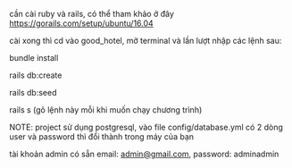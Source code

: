 cần cài ruby và rails, có thể tham khảo ở đây https://gorails.com/setup/ubuntu/16.04 

cài xong thì cd vào good_hotel, mở terminal và lần lượt nhập các lệnh sau:

bundle install

rails db:create

rails db:seed

rails s (gõ lệnh này mỗi khi muốn chạy chương trình)

NOTE: project sử dụng postgresql, vào file config/database.yml có 2 dòng user và password thì đổi thành trong máy của bạn

tài khoản admin có sẵn email: admin@gmail.com, password: adminadmin
